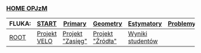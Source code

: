 ### [HOME OPJzM](https://agnieszkamucha.github.io/OPJzM/) 

FLUKA: | [START](Start.md) | [Primary](Primary.md) | [Geometry](Geometry.md) | [Estymatory](Estymatory.md) | [Problemy](Ratunek.md)
------------- |------------- | ------------ | ------------- | ------------ | -------------
[ROOT](Root.md) | [Projekt VELO](Velo.md) |[Projekt "Zasięg"](Stopping.md) |[Projekt "Źródła"](Sources.md) |[Wyniki studentów](Wyniki2017.md) |
